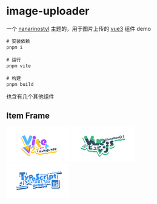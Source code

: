 # image-uploader

一个 [nanarinostyl](https://nanarino.github.io/nanarinostyl/) 主题的，用于图片上传的 [vue3](https://vuejs.org/) 组件 demo

```shell
# 安装依赖
pnpm i

# 运行
pnpm vite

# 构建
pnpm build

```

也含有几个其他组件

## Item Frame

<img src="./public/logo/Vite.png" alt="Vite" width="33%"/> <img src="./public/logo/Vue.png" alt="Vue" width="33%"/> <img src="./public/logo/TypeScript.png" alt="TypeScript" width="33%"/>
